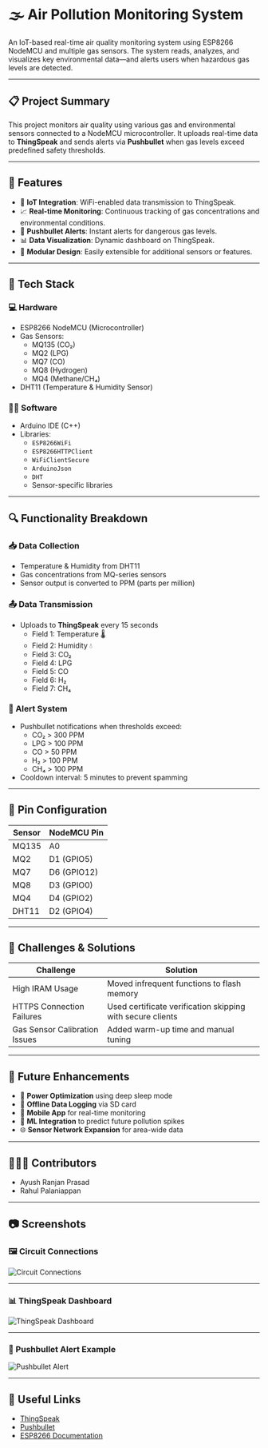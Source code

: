 # 🌫️ Air Pollution Monitoring System

An IoT-based real-time air quality monitoring system using ESP8266 NodeMCU and multiple gas sensors. The system reads, analyzes, and visualizes key environmental data—and alerts users when hazardous gas levels are detected.

---

## 📋 Project Summary

This project monitors air quality using various gas and environmental sensors connected to a NodeMCU microcontroller. It uploads real-time data to **ThingSpeak** and sends alerts via **Pushbullet** when gas levels exceed predefined safety thresholds.

---

## 🧠 Features

- 📡 **IoT Integration**: WiFi-enabled data transmission to ThingSpeak.
- 📈 **Real-time Monitoring**: Continuous tracking of gas concentrations and environmental conditions.
- 🚨 **Pushbullet Alerts**: Instant alerts for dangerous gas levels.
- 📊 **Data Visualization**: Dynamic dashboard on ThingSpeak.
- 🔧 **Modular Design**: Easily extensible for additional sensors or features.

---

## 🧰 Tech Stack

### 💻 Hardware
- ESP8266 NodeMCU (Microcontroller)
- Gas Sensors:
  - MQ135 (CO₂)
  - MQ2 (LPG)
  - MQ7 (CO)
  - MQ8 (Hydrogen)
  - MQ4 (Methane/CH₄)
- DHT11 (Temperature & Humidity Sensor)

### 🧑‍💻 Software
- Arduino IDE (C++)
- Libraries:
  - `ESP8266WiFi`
  - `ESP8266HTTPClient`
  - `WiFiClientSecure`
  - `ArduinoJson`
  - `DHT`
  - Sensor-specific libraries

---

## 🔍 Functionality Breakdown

### 📥 Data Collection
- Temperature & Humidity from DHT11
- Gas concentrations from MQ-series sensors
- Sensor output is converted to PPM (parts per million)

### 📤 Data Transmission
- Uploads to **ThingSpeak** every 15 seconds
  - Field 1: Temperature 🌡️
  - Field 2: Humidity 💧
  - Field 3: CO₂
  - Field 4: LPG
  - Field 5: CO
  - Field 6: H₂
  - Field 7: CH₄

### 🔔 Alert System
- Pushbullet notifications when thresholds exceed:
  - CO₂ > 300 PPM
  - LPG > 100 PPM
  - CO > 50 PPM
  - H₂ > 100 PPM
  - CH₄ > 100 PPM
- Cooldown interval: 5 minutes to prevent spamming

---

## 🔩 Pin Configuration

| Sensor  | NodeMCU Pin |
|---------|-------------|
| MQ135   | A0          |
| MQ2     | D1 (GPIO5)  |
| MQ7     | D6 (GPIO12) |
| MQ8     | D3 (GPIO0)  |
| MQ4     | D4 (GPIO2)  |
| DHT11   | D2 (GPIO4)  |

---

## 🧠 Challenges & Solutions

| Challenge                        | Solution                                                     |
|----------------------------------|--------------------------------------------------------------|
| High IRAM Usage                 | Moved infrequent functions to flash memory                   |
| HTTPS Connection Failures       | Used certificate verification skipping with secure clients   |
| Gas Sensor Calibration Issues   | Added warm-up time and manual tuning                         |

---

## 🔮 Future Enhancements

- 🔋 **Power Optimization** using deep sleep mode
- 💾 **Offline Data Logging** via SD card
- 📱 **Mobile App** for real-time monitoring
- 🧠 **ML Integration** to predict future pollution spikes
- 🌐 **Sensor Network Expansion** for area-wide data

---

## 🧑‍🤝‍🧑 Contributors

- Ayush Ranjan Prasad
- Rahul Palaniappan


---

## 📷 Screenshots
### 🖼️ Circuit Connections

![Circuit Connections](assets/connections.png)

---

### 📊 ThingSpeak Dashboard

![ThingSpeak Dashboard](assets/dashboard.png)

---

### 📱 Pushbullet Alert Example

![Pushbullet Alert](assets/alert.png)

---

## 🔗 Useful Links

- [ThingSpeak](https://thingspeak.com/)
- [Pushbullet](https://www.pushbullet.com/)
- [ESP8266 Documentation](https://github.com/esp8266/Arduino)


